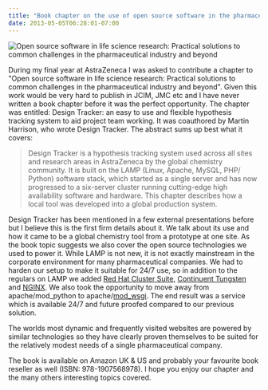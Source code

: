 ```yaml
---
title: "Book chapter on the use of open source software in the pharmaceutical industry"
date: 2013-05-05T06:28:01-07:00
---
```


![Open source software in life science research: Practical solutions to common challenges in the pharmaceutical industry and beyond](/img/ospharmacover.jpg)

During my final year at AstraZeneca I was asked to contribute a chapter
to "Open source software in life science research: Practical solutions
to common challenges in the pharmaceutical industry and beyond". Given
this work would be very hard to publish in JCIM, JMC etc and I have
never written a book chapter before it was the perfect opportunity. The
chapter was entitled: Design Tracker: an easy to use and flexible
hypothesis tracking system to aid project team working. It was
coauthored by Martin Harrison, who wrote Design Tracker. The abstract
sums up best what it covers:

> Design Tracker is a hypothesis tracking system used across all sites
> and research areas in AstraZeneca by the global chemistry community.
> It is built on the LAMP (Linux, Apache, MySQL, PHP/ Python) software
> stack, which started as a single server and has now progressed to a
> six-server cluster running cutting-edge high availability software and
> hardware. This chapter describes how a local tool was developed into a
> global production system.

Design Tracker has been mentioned in a few external presentations before
but I believe this is the first firm details about it. We talk about its
use and how it came to be a global chemistry tool from a prototype at
one site. As the book topic suggests we also cover the open source
technologies we used to power it. While LAMP is not new, it is not
exactly mainstream in the corporate environment for many pharmaceutical
companies. We had to harden our setup to make it suitable for 24/7 use,
so in addition to the regulars on LAMP we added [Red Hat Cluster
Suite](http://www.redhat.com/products/enterprise-linux-add-ons/high-availability/),
[Continuent Tungsten](http://www.continuent.com/) and
[NGINX](http://nginx.com/). We also took the opportunity to move away
from apache/mod\_python to
apache/[mod\_wsgi](https://code.google.com/p/modwsgi/). The end result
was a service which is available 24/7 and future proofed compared to our
previous solution.  
  
The worlds most dynamic and frequently visited websites are powered by
similar technologies so they have clearly proven themselves to be suited
for the relatively modest needs of a single pharmaceutical company.  
  
The book is available on Amazon UK & US and probably your favourite book
reseller as well (ISBN: 978-1907568978). I hope you enjoy our chapter
and the many others interesting topics covered.
